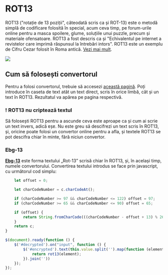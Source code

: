 # ROT13
ROT13 ("rotație de 13 poziții", câteodată scris ca și ROT-13) este o metodă simplă de codificare folosită în special, acum ceva timp, pe forum-urile online pentru a masca spoilere, glume, soluțiile unui puzzle, precum și materiale ofensatoare. ROT13 a fost descris ca și "Echivalentul pe internet a revistelor care imprimă răspunsul la întrebări intors". ROT13 este un exemplu de Cifru Cezar folosit în Roma antică. [Vezi mai mult](https://ro.wikipedia.org/wiki/ROT13).


![](https://upload.wikimedia.org/wikipedia/commons/thumb/3/33/ROT13_table_with_example.svg/320px-ROT13_table_with_example.svg.png)

## Cum să folosești convertorul
Pentru a folosi convertorul, trebuie să accesezi [această pagină](ebg-13.github.io). Poți introduce în caseta de text atât un text direct, scris în orice limbă, cât și un text în ROT13. Rezultatul va apărea pe pagina respectivă.

### ! ROT13 nu criptează textul
Să folosești ROT13 pentru a ascunde ceva este aproape ca și cum ai scrie un text invers, adică ɐșɐ. Nu este greu să descifrezi un text scris în ROT13, și, oricine poate folosi un convertor online pentru a afla, și textele ROT13 se pot descifra chiar în minte, fără niciun convertor.

### Ebg-13
**[Ebg-13](ebg-13.github.io)** este forma textului „Rot-13” scrisă chiar în ROT13, și, în același timp, numele convertorului. Convertirea textului introdus se face prin javascript, cu următorul cod simplu:

```javascript function rot13(c) {
	let offset = 0;

	let charCodeNumber = c.charCodeAt();

	if (charCodeNumber >= 97 && charCodeNumber <= 122) offset = 97;
	if (charCodeNumber >= 65 && charCodeNumber <= 90) offset = 65;

	if (offset) {
		return String.fromCharCode(((charCodeNumber - offset + 13) % 26) + offset);
	}
	return c;
}

$(document).ready(function () {
	$('#decrypted').on("input", function () {
		$('#encrypted').text(this.value.split('').map(function (element) {
			return rot13(element);
		}).join(''))
	});
});
